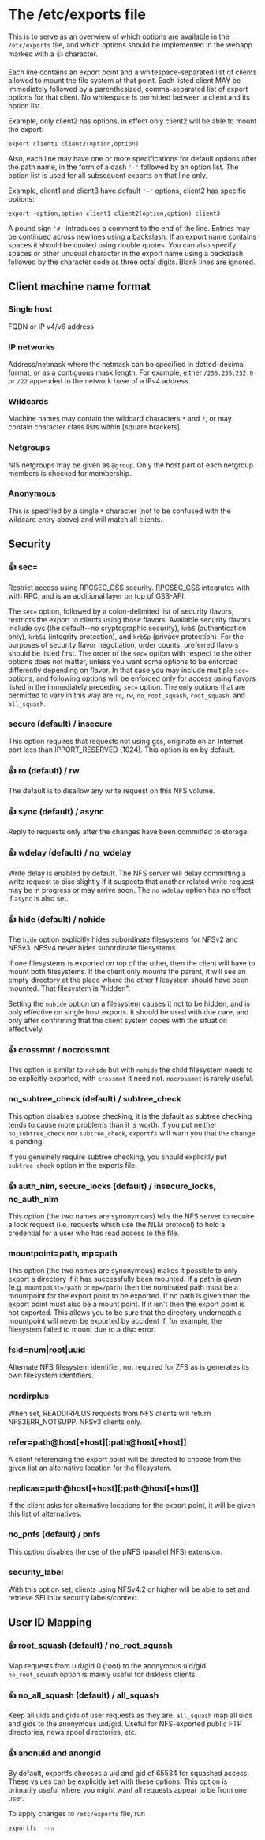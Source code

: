 # The /etc/exports file 

This is to serve as an overwiew of which options are available in the 
`/etc/exports` file, and which options should be implemented in the webapp marked with a 👍 character.


Each line contains an export point and a whitespace-separated list of clients 
allowed to mount the file system at that point. Each listed client MAY be 
immediately followed by a parenthesized, comma-separated list of export 
options for that client. No whitespace is permitted between a client and its 
option list.

Example, only client2 has options, in effect only client2 will be able to
mount the export:

```
export client1 client2(option,option)
```

Also, each line may have one or more specifications for default options
after  the  path  name, in the form of a dash `'-'` followed by an option
list. The option list is used for all subsequent exports on that line only.

Example, client1 and client3 have default `'-'` options, client2 has specific
options:

```
export -option,option client1 client2(option,option) client3
```

A pound sign `'#'` introduces a comment to the end of 
the line. Entries may be continued across newlines using a backslash. If an 
export name contains spaces it should be quoted using double quotes. You can 
also specify spaces or other unusual character in the export name using a 
backslash followed by the character code as three octal digits. Blank lines are 
ignored. 

## Client machine name format

### Single host 
FQDN or IP v4/v6 address

### IP networks
Address/netmask where the netmask can be specified in dotted-decimal format, 
or as a contiguous mask length. For example, either `/255.255.252.0` or `/22` 
appended to the network base of a IPv4 address.

### Wildcards
Machine names may contain the wildcard characters `*` and `?`, or may contain 
character class lists within [square brackets].

### Netgroups
NIS netgroups may be given as `@group`. Only the host part of each netgroup
members is checked for membership.

### Anonymous
This is specified by a single `*` character (not to be confused with
the wildcard entry above) and will match all clients.

## Security

### 👍 sec= 
Restrict access using RPCSEC_GSS security. 
[RPCSEC_GSS](https://docs.oracle.com/cd/E19683-01/816-1331/6m7oo9sn3/index.html#overview-13) 
integrates with with RPC, and is an additional layer on top of GSS-API.

The `sec=` option, followed by a colon-delimited list of security flavors, 
restricts the export to clients using those flavors. Available security flavors  include sys (the default--no cryptographic security), `krb5` (authentication 
only),  `krb5i`  (integrity protection), and `krb5p` (privacy protection). For 
the purposes of security flavor negotiation, order counts: preferred flavors 
should be listed first. The order of the `sec=` option with respect to the 
other options does not matter, unless you want some options to be enforced 
differently depending on flavor. In that case you may include multiple `sec=` 
options, and following options will be enforced only for access using flavors 
listed in the immediately preceding `sec=` option. The only options that are 
permitted to vary in this way are `ro`, `rw`, `no_root_squash`, `root_squash`, 
and `all_squash`.
### secure (default) / insecure
This option requires that requests not using gss, originate on an Internet port 
less than IPPORT_RESERVED (1024). This option is on by default. 
### 👍 ro (default) / rw
The default is to disallow any write request on this NFS volume. 
### 👍 sync (default) / async
Reply to requests only after the changes have been committed to storage.
### 👍 wdelay (default) / no_wdelay
Write delay is enabled by default. The NFS server will delay committing a write 
request to disc slightly if it suspects that another related write request may 
be in progress or may arrive soon. The `no_wdelay` option has no effect if 
`async` is also set.
### 👍 hide (default) / nohide
The `hide` option explicitly hides subordinate filesystems for NFSv2 and NFSv3.
NFSv4 never hides subordinate filesystems.

If one filesystems is exported on top of the other, then the client will have 
to mount both filesystems. If the client only mounts the parent, it will see an 
empty directory at the place where the other filesystem should have been mounted.
That filesystem is "hidden". 

Setting the `nohide` option on a filesystem causes it not to be hidden, and 
is only effective on single host exports. It should be used with due care, and 
only after confirming that the client system copes with the situation effectively.
### 👍 crossmnt / nocrossmnt
This option is similar to `nohide` but with `nohide` the child filesystem needs 
to be explicitly exported, with `crossmnt` it need not. `nocrossmnt` is rarely
useful.
### no_subtree_check (default) / subtree_check
This option disables subtree checking, it is the default as subtree checking 
tends to cause more problems than it is worth. If you put
neither `no_subtree_check` nor `subtree_check`, `exportfs` will warn you that 
the change is pending.

If you genuinely require subtree checking, you should explicitly put 
`subtree_check` option in the exports file.
### 👍 auth_nlm, secure_locks (default) / insecure_locks, no_auth_nlm
This option (the two names are synonymous) tells the NFS server to require a 
lock request (i.e. requests which use the NLM protocol) to hold a credential 
for a user who has read access to the file. 
### mountpoint=path, mp=path
This option (the two names are synonymous) makes it possible to only export a 
directory if it has successfully been mounted. If a path is given 
(e.g.  `mountpoint=/path` or `mp=/path`) then the nominated path must be a 
mountpoint for the export point to be exported. If no path is given 
then the export point must also be a mount point. If it isn't then the export
point is not exported. This allows you to be sure that the directory underneath
a mountpoint will never be exported by accident if, for example, the 
filesystem failed to mount due to a disc error.
### fsid=num|root|uuid 
Alternate NFS filesystem identifier, not required for ZFS as is generates its
own filesystem identifiers.
### nordirplus 
When set, READDIRPLUS requests from NFS clients will return NFS3ERR_NOTSUPP. 
NFSv3 clients only.
### refer=path@host[+host][:path@host[+host]]
A client referencing the export point will be directed to choose from the 
given list an alternative location for the filesystem.
### replicas=path@host[+host][:path@host[+host]]
If the client asks for alternative locations for the export point, it will be 
given this list of alternatives.
### no_pnfs (default) / pnfs
This option disables the use of the pNFS (parallel NFS) extension.
### security_label
With this option set, clients using NFSv4.2 or higher will be able to set and 
retrieve SELinux security labels/context.

## User ID Mapping

### 👍 root_squash (default) / no_root_squash
Map requests from uid/gid 0 (root) to the anonymous uid/gid. `no_root_squash` 
option is mainly useful for diskless clients.
### 👍 no_all_squash (default) / all_squash
Keep all uids and gids of user requests as they are. `all_squash` map all uids 
and gids to the anonymous uid/gid. Useful for NFS-exported public FTP 
directories, news spool directories, etc. 
### 👍 anonuid and anongid
By default, exportfs chooses a uid and gid of 65534 for squashed access. These
values can be explicitly set with these options. This option is primarily 
useful where you might want all requests appear to be from one user.

To apply changes to `/etc/exports` file, run 
```bash
exportfs  -ra
```



